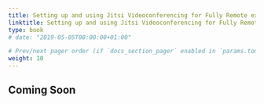 ```yaml
---
title: Setting up and using Jitsi Videoconferencing for Fully Remote exams
linktitle: Setting up and using Jitsi Videoconferencing for Fully Remote exams
type: book
# date: "2019-05-05T00:00:00+01:00"

# Prev/next pager order (if `docs_section_pager` enabled in `params.toml`)
weight: 10
---
```

## Coming Soon
